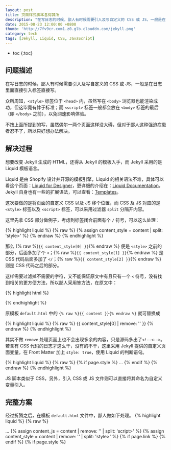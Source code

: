 ```yaml
---
layout: post
title: 页面样式脚本各得其所
description: "在写日志的时候，鄙人有时候需要引入及写自定义的 CSS 或 JS，一般是在日志里面直接引入标签直接写。"
date: 2015-08-23 12:00:00 +0800
thumb: 'http://7fv9cr.com1.z0.glb.clouddn.com/jekyll.png'
category: tech
tags: [Jekyll, Liquid, CSS, JavaScript]
---
```


* toc
{:toc}

## 问题描述

在写日志的时候，鄙人有时候需要引入及写自定义的 CSS 或 JS，一般是在日志里面直接引入标签直接写。

众所周知，`<style>` 标签位于 `<head>` 内，虽然写在 `<body>` 浏览器也能渲染成功，但这毕竟有悖于标准；而 `<script>` 标签一般都会放在 `<body>` 标签的最后（即 `</body>` 之前），以免网速影响体验。

不按上面所提到的写，虽然偶尔一两个页面这样没大碍，但对于鄙人这种强迫症患者忍不了，所以只好想办法解决。

## 解决过程

想要改变 Jekyll 生成的 HTML，还得从 Jekyll 的模板入手，而 Jekyll 采用的是 Liquid 模板语言。

Liquid 是由 Shopify 设计并开源的模板引擎，Liquid 的相关语法不难，具体可以看这个页面：[Liquid for Designer](https://github.com/Shopify/liquid/wiki/Liquid-for-Designers)，更详细的介绍在：[Liquid Documentation](https://docs.shopify.com/themes/liquid-documentation/)，Jekyll 自身也有一些的扩展语法，可以查看：[Templates](http://jekyllrb.com/docs/templates/)。

这次要做的是将页面的自定义 CSS 以及 JS 移个位置，而 CSS 及 JS 对应的是 `<style>` 标签以及 `<script>` 标签，可以采用过滤器 `split` 分隔开内容。

这里先拿 CSS 部分做例子，考虑到标签闭合前面有个 `/` 符号，可以这么处理：

{% highlight liquid %}
{% raw %}
{% assign content_style = content | split: 'style>' %}
{% endraw %}
{% endhighlight %}

那么 {% raw %}`{{ content_style[0] }}`{% endraw %} 便是 `<style>` 之前的部分，后面多加了个 `<`；{% raw %}`{{ content_style[1] }}`{% endraw %} 是 CSS 代码后面多加了 `</`；{% raw %}`{{ content_style[2] }}`{% endraw %} 则是 CSS 代码之后的部分。

这样需要过滤掉不需要的字符，又不能保证原文中有且只有一个 `<` 符号，没有找到相关的更方便方法，所以鄙人采用笨方法，在原文中：

{% highlight html %}
<!--<style>
CSS 代码
</style>-->
{% endhighlight %}

原模板 `default.html` 中的 `{% raw %}{{ content }}{% endraw %}` 就可替换成

{% highlight liquid %}
{% raw %}
{{ content_style[0] | remove: '<!--<' }}{{ content_style[2] | remove: '-->' }}
{% endraw %}
{% endhighlight %}

其实不做 `remove` 处理页面上也不会出现多余的内容，只是源码多出了`<!--<-->`。若含有 CSS 代码的日志才这么干，没有的不干，这里采用 Jekyll 提供的自定义页面变量，在 Front Matter 加上 `style: true`，使用 Liquid 的判断语句。

{% highlight liquid %}
{% raw %}
{% if page.style %}
...
{% endif %}
{% endraw %}
{% endhighlight %}

JS 脚本类似于 CSS，另外，引入 CSS 或 JS 文件则可以直接将其命名为自定义变量引入。

## 完整方案

经过折腾之后，在模板 `default.html` 文件中，鄙人做如下处理。
{% highlight liquid %}
{% raw %}
<!DOCTYPE html>
<html>
<head>
...
{% assign content_js = content | remove: '<!--<' | remove: '-->' | split: 'script>' %}
{% assign content_style = content | remove: '<!--<' | remove: '-->' | split: 'style>' %}
{% if page.link %}
  <link rel="stylesheet" type="text/css" href="{{ page.link }}" />
{% endif %}
{% if page.style %}
  <style type="text/css">{{ content_style[1] }}style>
{% endif %}
...
</head>
<body>
...
{% if page.style or page.js %}
  {% if page.style and page.js != true %}
    {{ content_style[0] }}{{ content_style[2] }}
  {% endif %}
  {% if page.js and page.style != true %}
    {{ content_js[0] }}{{ content_js[2] }}
  {% endif %}
  {% if page.style and page.js  %}
    {{ content_style[0] }}{{ content_js[2] }}
  {% endif %}
{% else %}
  {{ content }}
{% endif %}
...
  <script type="text/javascript" src="/assets/js/jquery.min.js"></script>
  {% comment %}鉴于引入的 JS 文件或脚本可能依赖于 jQuery，故放此。{% endcomment %} 
{% if page.scripts %}
  {% for script in page.scripts %}
    <script type="text/javascript" src="{{ script }}"></script>
  {% endfor %}
{% endif %}
{% if page.js %}
  <script type="text/javascript">{{ content_js[1] }}script>
{% endif %}
...
</body>
</html>
{% endraw %}
{% endhighlight %}

代码比较简单比较丑，但可以用，这里需要说明的是，鄙人往往将 `<style>`、`<script>` 按顺序排在一起。例子的话，可以查看鄙人任何一篇含有自定义代码的日志，点击左下角“源码”按钮便可看到相关 `*md` 文件内容，例如：[我那丢了的手机 ](/talk-about-my-lost-cell-phone.html)。

## 参考资料

* [Liquid for Designer](https://github.com/Shopify/liquid/wiki/Liquid-for-Designers)
* [Liquid Documentation](https://docs.shopify.com/themes/liquid-documentation/)

**本文历史**

* 2015 年 08 月 23 日 完成初稿
